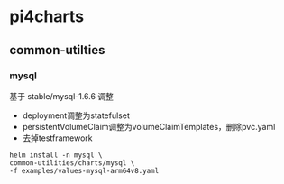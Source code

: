 # pi4charts

## common-utilties

### mysql
基于 stable/mysql-1.6.6 调整 
 - deployment调整为statefulset
 - persistentVolumeClaim调整为volumeClaimTemplates，删除pvc.yaml
 - 去掉testframework
 
 ```shell script
helm install -n mysql \
common-utilities/charts/mysql \
-f examples/values-mysql-arm64v8.yaml
```
 
 
